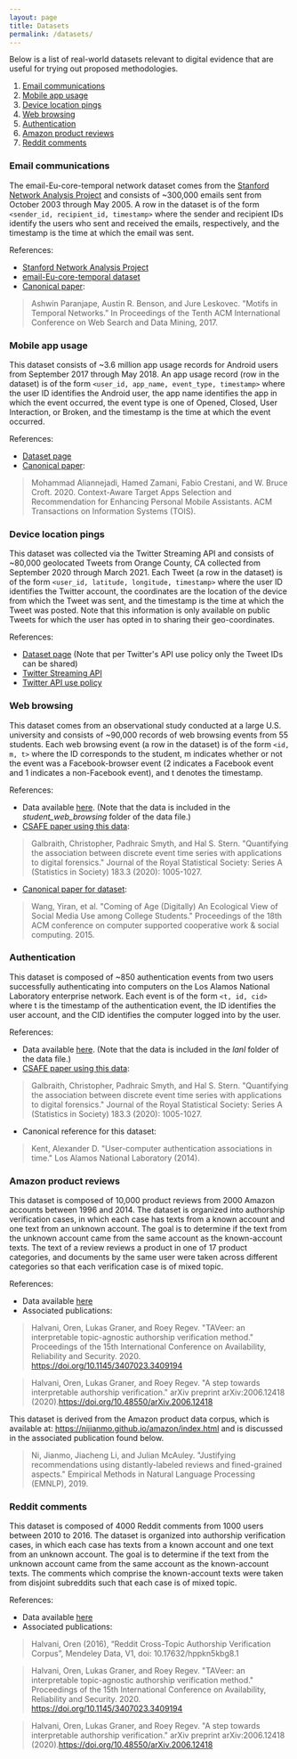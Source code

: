 ```yaml
---
layout: page
title: Datasets
permalink: /datasets/
---
```


Below is a list of real-world datasets relevant to digital evidence that are useful for trying out proposed methodologies.

1. [Email communications](#email-communication)
2. [Mobile app usage](#mobile-app-usage)
3. [Device location pings](#device-location-pings)
4. [Web browsing](#web-browsing)
5. [Authentication](#authentication)
6. [Amazon product reviews](#amazon-product-reviews)
7. [Reddit comments](#reddit-comments)

### Email communications

The email-Eu-core-temporal network dataset comes from the <a href="https://snap.stanford.edu/index.html">Stanford Network Analysis Project</a> and consists of ~300,000 emails sent from October 2003 through May 2005. A row in the dataset is of the form `<sender_id, recipient_id, timestamp>` where the sender and recipient IDs identify the users who sent and received the emails, respectively, and the timestamp is the time at which the email was sent.

References:

* <a href="https://snap.stanford.edu/index.html">Stanford Network Analysis Project</a>
* <a href="https://snap.stanford.edu/data/email-Eu-core-temporal.html">email-Eu-core-temporal dataset</a>
* <a href="https://dl.acm.org/doi/abs/10.1145/3018661.3018731">Canonical paper</a>: 

> Ashwin Paranjape, Austin R. Benson, and Jure Leskovec. "Motifs in Temporal Networks." In Proceedings of the Tenth ACM International Conference on Web Search and Data Mining, 2017.

### Mobile app usage

This dataset consists of ~3.6 million app usage records for Android users from September 2017 through May 2018. An app usage record (row in the dataset) is of the form `<user_id, app_name, event_type, timestamp>` where the user ID identifies the Android user, the app name identifies the app in which the event occurred, the event type is one of Opened, Closed, User Interaction, or Broken, and the timestamp is the time at which the event occurred.

References:

* <a href="https://github.com/aliannejadi/LSApp">Dataset page</a>
* <a href="https://dl.acm.org/doi/abs/10.1145/3447678">Canonical paper</a>:

> Mohammad Aliannejadi, Hamed Zamani, Fabio Crestani, and W. Bruce Croft. 2020. Context-Aware Target Apps Selection and Recommendation for Enhancing Personal Mobile Assistants. ACM Transactions on Information Systems (TOIS).

### Device location pings

This dataset was collected via the Twitter Streaming API and consists of ~80,000 geolocated Tweets from Orange County, CA collected from September 2020 through March 2021. Each Tweet (a row in the dataset) is of the form `<user_id, latitude, longitude, timestamp>` where the user ID identifies the Twitter account, the coordinates are the location of the device from which the Tweet was sent, and the timestamp is the time at which the Tweet was posted. Note that this information is only available on public Tweets for which the user has opted in to sharing their geo-coordinates.

References:

* <a href="https://github.com/UCIDataLab/uci-digital-evidence/tree/main/twitter_data">Dataset page</a> (Note that per Twitter's API use policy only the Tweet IDs can be shared)
* <a href="https://developer.twitter.com/en/docs/twitter-api/v1/tweets/filter-realtime/overview">Twitter Streaming API</a>
* <a href="https://developer.twitter.com/en/developer-terms/agreement-and-policy">Twitter API use policy</a>

### Web browsing

This dataset comes from an observational study conducted at a large U.S. university and consists of ~90,000 records of web browsing events from 55 students. Each web browsing event (a row in the dataset) is of the form `<id, m, t>` where the ID corresponds to the student, m indicates whether or not the event was a Facebook-browser event (2 indicates a Facebook event and 1 indicates a non-Facebook event), and t denotes the timestamp.

References:

* Data available <a href="https://github.com/UCIDataLab/assocr">here</a>. (Note that the data is included in the _student_web_browsing_ folder of the data file.)
* <a href="https://doi.org/10.1111/rssa.12549">CSAFE paper using this data</a>:

>Galbraith, Christopher, Padhraic Smyth, and Hal S. Stern. "Quantifying the association between discrete event time series with applications to digital forensics." Journal of the Royal Statistical Society: Series A (Statistics in Society) 183.3 (2020): 1005-1027.

* <a href="https://doi.org/10.1145/2675133.2675271">Canonical paper for dataset</a>:

>Wang, Yiran, et al. "Coming of Age (Digitally) An Ecological View of Social Media Use among College Students." Proceedings of the 18th ACM conference on computer supported cooperative work & social computing. 2015.

### Authentication

This dataset is composed of ~850 authentication events from two users successfully authenticating into computers on the Los Alamos National Laboratory enterprise network. Each event is of the form `<t, id, cid>` where t is the timestamp of the authentication event, the ID identifies the user account, and the CID identifies the computer logged into by the user.

References:

* Data available <a href="https://github.com/UCIDataLab/assocr">here</a>. (Note that the data is included in the _lanl_ folder of the data file.)
* <a href="https://doi.org/10.1111/rssa.12549">CSAFE paper using this data</a>:

>Galbraith, Christopher, Padhraic Smyth, and Hal S. Stern. "Quantifying the association between discrete event time series with applications to digital forensics." Journal of the Royal Statistical Society: Series A (Statistics in Society) 183.3 (2020): 1005-1027.

* Canonical reference for this dataset:

>Kent, Alexander D. "User-computer authentication associations in time." Los Alamos National Laboratory (2014).

### Amazon product reviews

This dataset is composed of 10,000 product reviews from 2000 Amazon accounts between 1996 and 2014. The dataset is organized into authorship verification cases, in which each case has texts from a known account and one text from an unknown account. The goal is to determine if the text from the unknown account came from the same account as the known-account texts. The text of a review reviews a product in one of 17 product categories, and documents by the same user were taken across different categories so that each verification case is of mixed topic.

References:
* Data available <a href="https://www.dropbox.com/sh/qelav1ap0uwo82q/AABb5f5FrfTjn3tUKB9cOhZia/English?dl=0&subfolder_nav_tracking=1">here</a>
* Associated publications:

> Halvani, Oren, Lukas Graner, and Roey Regev. "TAVeer: an interpretable topic-agnostic authorship verification method." Proceedings of the 15th International Conference on Availability, Reliability and Security. 2020.  <a href="https://doi.org/10.1145/3407023.3409194">https://doi.org/10.1145/3407023.3409194</a>

> Halvani, Oren, Lukas Graner, and Roey Regev. "A step towards interpretable authorship verification." arXiv preprint arXiv:2006.12418 (2020).<a href="https://doi.org/10.48550/arXiv.2006.12418">https://doi.org/10.48550/arXiv.2006.12418</a>

This dataset is derived from the Amazon product data corpus, which is available at: <a href="https://nijianmo.github.io/amazon/index.html">https://nijianmo.github.io/amazon/index.html</a> and is discussed in the associated publication found below.

> Ni, Jianmo, Jiacheng Li, and Julian McAuley. "Justifying recommendations using distantly-labeled reviews and fined-grained aspects." Empirical Methods in Natural Language Processing (EMNLP), 2019.


### Reddit comments

This dataset is composed of 4000 Reddit comments from 1000 users between 2010 to 2016. The dataset is organized into authorship verification cases, in which each case has texts from a known account and one text from an unknown account. The goal is to determine if the text from the unknown account came from the same account as the known-account texts. The comments which comprise the known-account texts were taken from disjoint subreddits such that each case is of mixed topic.

References:
* Data available <a href="https://www.doi.org/10.17632/hppkn5kbg8.1">here</a>
* Associated publications:

> Halvani, Oren (2016), “Reddit Cross-Topic Authorship Verification Corpus”, Mendeley Data, V1, doi: 10.17632/hppkn5kbg8.1

> Halvani, Oren, Lukas Graner, and Roey Regev. "TAVeer: an interpretable topic-agnostic authorship verification method." Proceedings of the 15th International Conference on Availability, Reliability and Security. 2020.  <a href="https://doi.org/10.1145/3407023.3409194">https://doi.org/10.1145/3407023.3409194</a>

> Halvani, Oren, Lukas Graner, and Roey Regev. "A step towards interpretable authorship verification." arXiv preprint arXiv:2006.12418 (2020).<a href="https://doi.org/10.48550/arXiv.2006.12418">https://doi.org/10.48550/arXiv.2006.12418</a>



